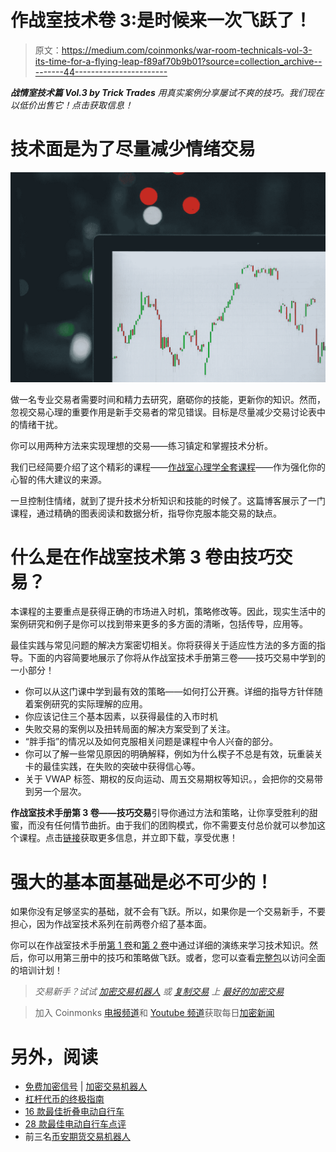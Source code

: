 # 作战室技术卷 3:是时候来一次飞跃了！

> 原文：<https://medium.com/coinmonks/war-room-technicals-vol-3-its-time-for-a-flying-leap-f89af70b9b01?source=collection_archive---------44----------------------->

***战情室技术篇 Vol.3 by Trick Trades*** *用真实案例分享屡试不爽的技巧。我们现在以低价出售它！点击获取信息！*

# 技术面是为了尽量减少情绪交易

![](img/fb7c857734599ea20f8e8685146328b0.png)

做一名专业交易者需要时间和精力去研究，磨砺你的技能，更新你的知识。然而，忽视交易心理的重要作用是新手交易者的常见错误。目标是尽量减少交易讨论表中的情绪干扰。

你可以用两种方法来实现理想的交易——练习镇定和掌握技术分析。

我们已经简要介绍了这个精彩的课程——[作战室心理学全套课程](/@libraryoftrader/war-room-psychology-everything-about-a-successful-mind-6173873ef865)——作为强化你的心智的伟大建议的来源。

一旦控制住情绪，就到了提升技术分析知识和技能的时候了。这篇博客展示了一门课程，通过精确的图表阅读和数据分析，指导你克服本能交易的缺点。

# 什么是在作战室技术第 3 卷由技巧交易？

本课程的主要重点是获得正确的市场进入时机，策略修改等。因此，现实生活中的案例研究和例子是你可以找到带来更多的多方面的清晰，包括传导，应用等。

最佳实践与常见问题的解决方案密切相关。你将获得关于适应性方法的多方面的指导。下面的内容简要地展示了你将从作战室技术手册第三卷——技巧交易中学到的一小部分！

*   你可以从这门课中学到最有效的策略——如何打公开赛。详细的指导方针伴随着案例研究的实际理解的应用。
*   你应该记住三个基本因素，以获得最佳的入市时机
*   失败交易的案例以及扭转局面的解决方案受到了关注。
*   “胖手指”的情况以及如何克服相关问题是课程中令人兴奋的部分。
*   你可以了解一些常见原因的明确解释，例如为什么楔子不总是有效，玩重装关卡的最佳实践，在失败的突破中获得信心等。
*   关于 VWAP 标签、期权的反向运动、周五交易期权等知识。，会把你的交易带到另一个层次。

**作战室技术手册第 3 卷——技巧交易**引导你通过方法和策略，让你享受胜利的甜蜜，而没有任何情节曲折。由于我们的团购模式，你不需要支付总价就可以参加这个课程。点击[链接](https://libraryoftrader.net/product/war-room-technicals-vol-3-trick-trades/)获取更多信息，并立即下载，享受优惠！

# 强大的基本面基础是必不可少的！

如果你没有足够坚实的基础，就不会有飞跃。所以，如果你是一个交易新手，不要担心，因为作战室技术系列在前两卷介绍了基本面。

你可以在作战室技术手册[第 1 卷](https://libraryoftrader.net/product/tricktrades-war-room-technicals-vol-1/)和[第 2 卷](https://libraryoftrader.net/product/war-room-technicals-volume-2-tricktrades/)中通过详细的演练来学习技术知识。然后，你可以用第三册中的技巧和策略做飞跃。或者，您可以查看[完整包](https://libraryoftrader.net/product/war-room-technicals-package-vol-1-vol-4-trick-trades/)以访问全面的培训计划！

> *交易新手？试试* [*加密交易机器人*](/coinmonks/crypto-trading-bot-c2ffce8acb2a) *或* [*复制交易*](/coinmonks/top-10-crypto-copy-trading-platforms-for-beginners-d0c37c7d698c) *上* [*最好的加密交易*](/coinmonks/crypto-exchange-dd2f9d6f3769)

> 加入 Coinmonks [电报频道](https://t.me/coincodecap)和 [Youtube 频道](https://www.youtube.com/c/coinmonks/videos)获取每日[加密新闻](http://coincodecap.com/)

# 另外，阅读

*   [免费加密信号](/coinmonks/free-crypto-signals-48b25e61a8da) | [加密交易机器人](/coinmonks/crypto-trading-bot-c2ffce8acb2a)
*   [杠杆代币的终极指南](/coinmonks/leveraged-token-3f5257808b22)
*   [16 款最佳折叠电动自行车](/coinmonks/top-17-folding-electric-bikes-5e296f0918cb)
*   [28 款最佳电动自行车点评](/coinmonks/the-28-best-electric-bikes-review-and-buying-guide-in-2023-7bb3146cb403)
*   前三名[币安期货交易机器人](/coinmonks/top-3-binance-futures-trading-bots-e6031f84b3f9)